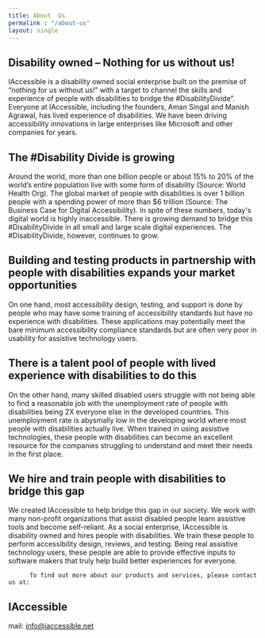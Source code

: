 ```yaml
---
title: About  Us
permalink : "/about-us"
layout: single
---
```

## Disability owned – Nothing for  us without us!
IAccessible is a disability owned social enterprise built on the premise of “nothing for us without us!” with a target to channel the skills and experience of people with disabilities to bridge the #DisabilityDivide”. Everyone at IAccessible, including the founders, Aman Singal and Manish Agrawal, has lived experience of disabilities. We have been driving accessibility innovations in large enterprises like Microsoft and other companies for years.
 
## The #Disability Divide is growing
Around the world, more than one billion people or about 15% to 20% of the world’s entire population live with some form of disability (Source: World Health Org). The global market of people with disabilities is over 1 billion people with a spending power of more than $6 trillion (Source: The Business Case for Digital Accessibility). In spite of these numbers, today's digital world is highly inaccessible. There is growing demand to bridge this #DisabilityDivide in all small and large scale digital experiences.
The #DisabilityDivide, however, continues to grow.

## Building and testing products in partnership with people with disabilities expands your market opportunities 
On one hand, most accessibility design, testing, and support is done by people who may have some training of accessibility standards but have no experience with disabilities. These applications may potentially meet the bare minimum accessibility compliance standards but are often very poor in usability for assistive technology users.

## There is a talent pool of people with lived experience with disabilities to do this
On the other hand, many skilled disabled users struggle with not being able to find a reasonable job with the unemployment rate of people with disabilities being 2X  everyone else in the developed countries. This unemployment rate is abysmally low in the developing world where most people with disabilities actually live. When trained in using assistive technologies, these people with disabilities can become an excellent resource for the companies struggling to understand and meet their needs in the first place.

## We hire and train people with disabilities to bridge this gap
We created IAccessible to help bridge this gap in our society. We work with many non-profit organizations that assist disabled people learn assistive tools and become self-reliant. 
As a social enterprise, IAccessible is disability owned and hires people with disabilities. We train these people to perform accessibility design, reviews, and testing. Being real assistive technology users, these people are able to provide effective inputs to software makers that truly help build better experiences for everyone.

          To find out more about our products and services, please contact us at:
 
## IAccessible
mail: <a href="mailto:info@iaccessible.net">info@iaccessible.net</a>

